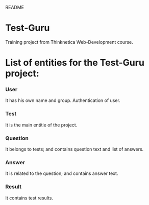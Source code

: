 README
# Test-Guru

Training project from Thinknetica Web-Development course.

# List of entities for the Test-Guru project:


### User

  It has his own name and group. Authentication of user.

### Test

It is the main entitie of the project.

### Question

  It belongs to tests; and contains question text and list of answers.

### Answer

  It is related to the question; and contains answer text.

### Result

It contains test results.


